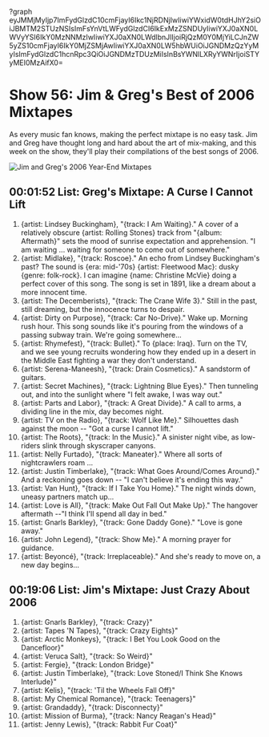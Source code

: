?graph eyJMMjMyIjp7ImFydGlzdC10cmFjayI6Ikc1NjRDNjIwIiwiYWxidW0tdHJhY2siOiJBMTM2STUzNSIsImFsYnVtLWFydGlzdCI6IkExMzZSNDUyIiwiYXJ0aXN0LWVyYSI6IkY0MzNNMzIwIiwiYXJ0aXN0LWdlbnJlIjoiRjQzM0Y0MjYiLCJnZW5yZS10cmFjayI6IkY0MjZSMjAwIiwiYXJ0aXN0LW5hbWUiOiJGNDMzQzYyMyIsImFydGlzdC1hcnRpc3QiOiJGNDMzTDUzMiIsInBsYWNlLXRyYWNrIjoiSTYyMEI0MzAifX0=

# Show 56: Jim & Greg's Best of 2006 Mixtapes
As every music fan knows, making the perfect mixtape is no easy task. Jim and Greg have thought long and hard about the art of mix-making, and this week on the show, they'll play their compilations of the best songs of 2006.

![Jim and Greg's 2006 Year-End Mixtapes](http://static.soundopinions.org/images/mixtapes.jpg)


## 00:01:52 List: Greg's Mixtape: A Curse I Cannot Lift

1. {artist: Lindsey Buckingham}, "{track: I Am Waiting}." A cover of a relatively obscure {artist: Rolling Stones} track from "{album: Aftermath}" sets the mood of sunrise expectation and apprehension. "I am waiting ... waiting for someone to come out of somewhere." 
2. {artist: Midlake}, "{track: Roscoe}." An echo from Lindsey Buckingham's past? The sound is {era: mid-'70s} {artist: Fleetwood Mac}: dusky {genre: folk-rock}. I can imagine {name: Christine McVie} doing a perfect cover of this song. The song is set in 1891, like a dream about a more innocent time.
3. {artist: The Decemberists}, "{track: The Crane Wife 3}." Still in the past, still dreaming, but the innocence turns to despair.
4. {artist: Dirty on Purpose}, "{track: Car No-Drive}." Wake up. Morning rush hour. This song sounds like it's pouring from the windows of a passing subway train. We're going somewhere...
5. {artist: Rhymefest}, "{track: Bullet}." To {place: Iraq}. Turn on the TV, and we see young recruits wondering how they ended up in a desert in the Middle East fighting a war they don't understand.
6. {artist: Serena-Maneesh}, "{track: Drain Cosmetics}." A sandstorm of guitars.
7. {artist: Secret Machines}, "{track: Lightning Blue Eyes}." Then tunneling out, and into the sunlight where "I felt awake, I was way out."
8. {artist: Parts and Labor}, "{track: A Great Divide}." A call to arms, a dividing line in the mix, day becomes night. 
9. {artist: TV on the Radio}, "{track: Wolf Like Me}." Silhouettes dash against the moon -- "Got a curse I cannot lift." 
10. {artist: The Roots}, "{track: In the Music}." A sinister night vibe, as low-riders slink through skyscraper canyons.
11. {artist: Nelly Furtado}, "{track: Maneater}." Where all sorts of nightcrawlers roam ...
12. {artist: Justin Timberlake}, "{track: What Goes Around/Comes Around}." And a reckoning goes down -- "I can't believe it's ending this way."
13. {artist: Van Hunt}, "{track: If I Take You Home}." The night winds down, uneasy partners match up...
14. {artist: Love is All}, "{track: Make Out Fall Out Make Up}." The hangover aftermath --"I think I'll spend all day in bed."
15. {artist: Gnarls Barkley}, "{track: Gone Daddy Gone}." "Love is gone away."
16. {artist: John Legend}, "{track: Show Me}." A morning prayer for guidance.
17. {artist: Beyoncé}, "{track: Irreplaceable}." And she's ready to move on, a new day begins... 

## 00:19:06 List: Jim's Mixtape: Just Crazy About 2006

1. {artist: Gnarls Barkley}, "{track: Crazy}"
2. {artist: Tapes 'N Tapes}, "{track: Crazy Eights}"
3. {artist: Arctic Monkeys}, "{track: I Bet You Look Good on the Dancefloor}"
4. {artist: Veruca Salt}, "{track: So Weird}"
5. {artist: Fergie}, "{track: London Bridge}"
6. {artist: Justin Timberlake}, "{track: Love Stoned/I Think She Knows Interlude}"
7. {artist: Kelis}, "{track: 'Til the Wheels Fall Off}"
8. {artist: My Chemical Romance}, "{track: Teenagers}"
9. {artist: Grandaddy}, "{track: Disconnecty}"
10. {artist: Mission of Burma}, "{track: Nancy Reagan's Head}"
11. {artist: Jenny Lewis}, "{track: Rabbit Fur Coat}"
